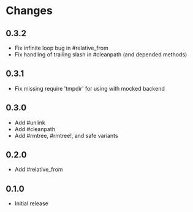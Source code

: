 # Changes

## 0.3.2

* Fix infinite loop bug in #relative_from
* Fix handling of trailing slash in #cleanpath (and depended methods)

## 0.3.1

* Fix missing require 'tmpdir' for using with mocked backend

## 0.3.0

* Add #unlink
* Add #cleanpath
* Add #rmtree, #rmtree!, and safe variants

## 0.2.0

* Add #relative_from

## 0.1.0

* Initial release
